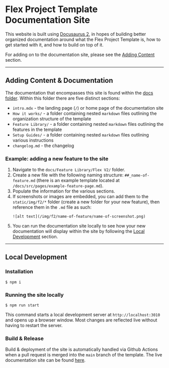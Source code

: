 # Flex Project Template Documentation Site

This website is built using [Docusaurus 2](https://docusaurus.io/), in hopes of building better organized documentation around what the Flex Project Template is, how to get started with it, and how to build on top of it.

For adding on to the documentation site, please see the [Adding Content](#adding-content--documentation) section.

---

## Adding Content & Documentation

The documentation that encompasses this site is found within the [docs folder](/docs/docs/). Within this folder there are five distinct sections:

- `intro.mdx` - the landing page (`/`) or home page of the documentation site
- `How it works/` - a folder containing nested `markdown` files outlining the organization structure of the template
- `Feature Library/` - a folder containing nested `markdown` files outlining the features in the template
- `Setup Guides/` - a folder containing nested `markdown` files outlining various instructions
- `changelog.md` - the changelog

### Example: adding a new feature to the site

1. Navigate to the `docs/Feature Library/Flex V2/` folder.
2. Create a new file with the following naming structure: `##_name-of-feature.md` (there is an example template located at `/docs/src/pages/example-feature-page.md`).
3. Populate the information for the various sections.
4. If screenshots or images are embedded, you can add them to the `static/img/f2/*` folder (create a new folder for your new feature), then reference them in the `.md` file as such:
   ```
   ![alt text](/img/f2/name-of-feature/name-of-screenshot.png)
   ```
5. You can run the documentation site locally to see how your new documentation will display within the site by following the [Local Development](#local-development) section.

---

## Local Development

### Installation

```
$ npm i
```

### Running the site locally

```
$ npm run start
```

This command starts a local development server at `http://localhost:3010` and opens up a browser window. Most changes are reflected live without having to restart the server.

### Build & Release

Build & deployment of the site is automatically handled via Github Actions when a pull request is merged into the `main` branch of the template. The live documentation site can be found [here](https://twilio-professional-services.github.io/flex-project-template/).

